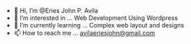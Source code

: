 - 👋 Hi, I’m @Eries John P. Avila
- 👀 I’m interested in ... Web Development Using Wordpress
- 🌱 I’m currently learning ... Complex web layout and designs
- 📫 How to reach me ... avilaeriesjohn@gmail.com

<!---
hachiroku00/hachiroku00 is a ✨ special ✨ repository because its `README.md` (this file) appears on your GitHub profile.
You can click the Preview link to take a look at your changes.
--->
